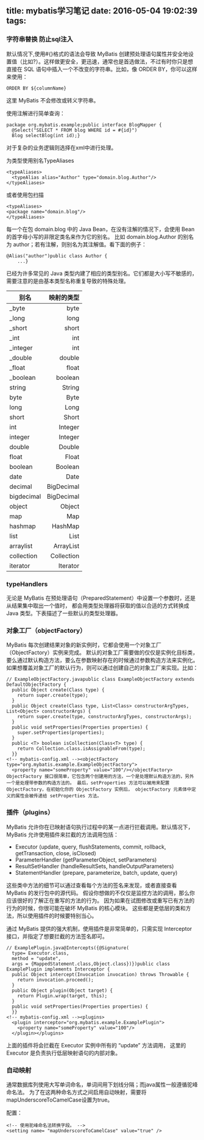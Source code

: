 title: mybatis学习笔记
date: 2016-05-04 19:02:39
tags:
---
### 字符串替换 防止sql注入
默认情况下,使用#{}格式的语法会导致 MyBatis 创建预处理语句属性并安全地设置值（比如?）。这样做更安全，更迅速，通常也是首选做法，不过有时你只是想直接在 SQL 语句中插入一个不改变的字符串。比如，像 ORDER BY，你可以这样来使用：
```
ORDER BY ${columnName}
```
这里 MyBatis 不会修改或转义字符串。

使用注解进行简单查询：
```
package org.mybatis.example;public interface BlogMapper {
  @Select("SELECT * FROM blog WHERE id = #{id}")
  Blog selectBlog(int id);}
```
对于复杂的业务逻辑则选择在xml中进行处理。

为类型使用别名TypeAliases
```
<typeAliases>
  <typeAlias alias="Author" type="domain.blog.Author"/>
</typeAliases>
```
或者使用包扫描
```
<typeAliases>
<package name="domain.blog"/>
</typeAliases>
```
每一个在包 domain.blog 中的 Java Bean，在没有注解的情况下，会使用 Bean 的首字母小写的非限定类名来作为它的别名。 比如 domain.blog.Author 的别名为 author；若有注解，则别名为其注解值。看下面的例子：
```
@Alias("author")public class Author {
    ...}
```
已经为许多常见的 Java 类型内建了相应的类型别名。它们都是大小写不敏感的，需要注意的是由基本类型名称重复导致的特殊处理。

| 别名        | 映射的类型   
| --------   | -----:  
| _byte     |  byte
| _long     |  long
| _short     |  short
| _int     |  int
| _integer     |  int
| _double     |  double
| _float     |  float
| _boolean     |  boolean
| string     |  String
| byte     |  Byte
| long     |  Long
| short     |  Short
| int     |  Integer
| integer     |  Integer
| double     |  Double
| float     |  Float
| boolean     |  Boolean
| date     |  Date
| decimal     |  BigDecimal
| bigdecimal     |  BigDecimal
| object     |  Object
| map     |  Map
| hashmap     |  HashMap
| list     |  List
| arraylist     |  ArrayList
| collection     |  Collection
| iterator     |  Iterator


### typeHandlers
无论是 MyBatis 在预处理语句（PreparedStatement）中设置一个参数时，还是从结果集中取出一个值时， 都会用类型处理器将获取的值以合适的方式转换成 Java 类型。下表描述了一些默认的类型处理器。

### 对象工厂（objectFactory）
MyBatis 每次创建结果对象的新实例时，它都会使用一个对象工厂（ObjectFactory）实例来完成。 默认的对象工厂需要做的仅仅是实例化目标类，要么通过默认构造方法，要么在参数映射存在的时候通过参数构造方法来实例化。 如果想覆盖对象工厂的默认行为，则可以通过创建自己的对象工厂来实现。比如：
```
// ExampleObjectFactory.javapublic class ExampleObjectFactory extends DefaultObjectFactory {
  public Object create(Class type) {
    return super.create(type);
  }
  public Object create(Class type, List<Class> constructorArgTypes, List<Object> constructorArgs) {
    return super.create(type, constructorArgTypes, constructorArgs);
  }
  public void setProperties(Properties properties) {
    super.setProperties(properties);
  }
  public <T> boolean isCollection(Class<T> type) {
    return Collection.class.isAssignableFrom(type);
  }}
<!-- mybatis-config.xml --><objectFactory type="org.mybatis.example.ExampleObjectFactory">
  <property name="someProperty" value="100"/></objectFactory>
ObjectFactory 接口很简单，它包含两个创建用的方法，一个是处理默认构造方法的，另外一个是处理带参数的构造方法的。 最后，setProperties 方法可以被用来配置 ObjectFactory，在初始化你的 ObjectFactory 实例后， objectFactory 元素体中定义的属性会被传递给 setProperties 方法。
```
### 插件（plugins）
MyBatis 允许你在已映射语句执行过程中的某一点进行拦截调用。默认情况下，MyBatis 允许使用插件来拦截的方法调用包括：

* Executor (update, query, flushStatements, commit, rollback, getTransaction, close, isClosed)
* ParameterHandler (getParameterObject, setParameters)
* ResultSetHandler (handleResultSets, handleOutputParameters)
* StatementHandler (prepare, parameterize, batch, update, query)

这些类中方法的细节可以通过查看每个方法的签名来发现，或者直接查看 MyBatis 的发行包中的源代码。 假设你想做的不仅仅是监控方法的调用，那么你应该很好的了解正在重写的方法的行为。 因为如果在试图修改或重写已有方法的行为的时候，你很可能在破坏 MyBatis 的核心模块。 这些都是更低层的类和方法，所以使用插件的时候要特别当心。

通过 MyBatis 提供的强大机制，使用插件是非常简单的，只需实现 Interceptor 接口，并指定了想要拦截的方法签名即可。
```
// ExamplePlugin.java@Intercepts({@Signature(
  type= Executor.class,
  method = "update",
  args = {MappedStatement.class,Object.class})})public class ExamplePlugin implements Interceptor {
  public Object intercept(Invocation invocation) throws Throwable {
    return invocation.proceed();
  }
  public Object plugin(Object target) {
    return Plugin.wrap(target, this);
  }
  public void setProperties(Properties properties) {
  }}
<!-- mybatis-config.xml --><plugins>
  <plugin interceptor="org.mybatis.example.ExamplePlugin">
    <property name="someProperty" value="100"/>
  </plugin></plugins>
```
上面的插件将会拦截在 Executor 实例中所有的 “update” 方法调用， 这里的 Executor 是负责执行低层映射语句的内部对象。

### 自动映射

通常数据库列使用大写单词命名，单词间用下划线分隔；而java属性一般遵循驼峰命名法。 为了在这两种命名方式之间启用自动映射，需要将 mapUnderscoreToCamelCase设置为true。

配置：
```
<!-- 使用驼峰命名法转换字段。 -->
<setting name= "mapUnderscoreToCamelCase" value="true" />
```
